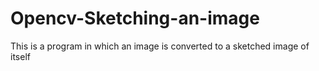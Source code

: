 # Opencv-Sketching-an-image
This is a program in which an image is converted to a sketched image of itself

